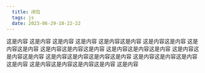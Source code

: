 ```yaml
---
  title: 闭包
  tags: js
  date: 2023-06-29-18-22-22
---
```

  
这是内容
这是内容
这是内容
这是内容
这是内容这是内容
这是内容这是内容
这是内容这是内容
这是内容这是内容这是内容
这是内容这是内容这是内容
这是内容这是内容这是内容
这是内容这是内容这是内容这是内容
这是内容这是内容这是内容这是内容
这是内容这是内容这是内容这是内容
这是内容